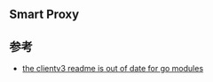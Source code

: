 ## Smart Proxy

## 参考

- [the clientv3 readme is out of date for go modules](https://github.com/etcd-io/etcd/issues/11772)
